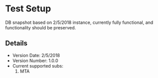 # Test Setup
DB snapshot based on 2/5/2018 instance, currently fully functional, and functionality should be preserved. 

## Details
* Version Date: 2/5/2018
* Version Number: 1.0.0
* Current supported subs: 
  1. MTA